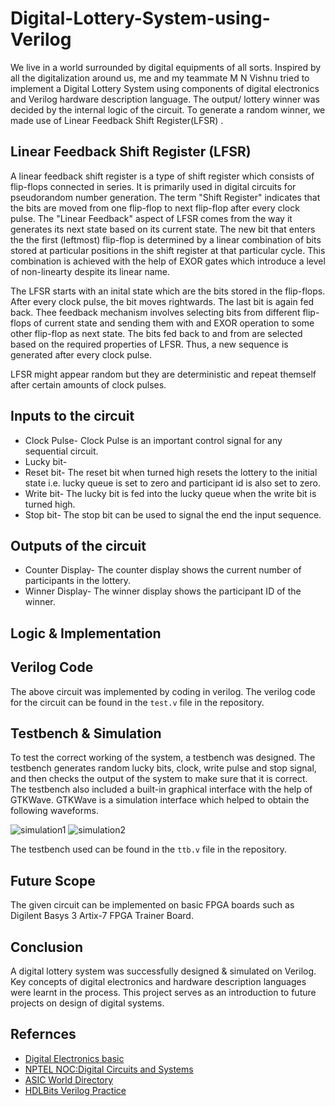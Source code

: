 # Digital-Lottery-System-using-Verilog
We live in a world surrounded by digital equipments of all sorts.
Inspired by all the digitalization around us, me and my teammate M N Vishnu tried to implement a Digital Lottery System using components of digital electronics and Verilog hardware description language.
The output/ lottery winner was decided by the internal logic of the circuit.
To generate a random winner, we made use of Linear Feedback Shift Register(LFSR) .

## Linear Feedback Shift Register (LFSR)
A linear feedback shift register is a type of shift register which consists of flip-flops connected in series.
It is primarily used in digital circuits for pseudorandom number generation.
The term "Shift Register" indicates that the bits are moved from one flip-flop to next flip-flop after every clock pulse.
The "Linear Feedback" aspect of LFSR comes from the way it generates its next state based on its current state.
The new bit that enters the the first (leftmost) flip-flop is determined by a linear combination of bits stored at particular positions in the shift register at that particular cycle.
This combination is achieved with the help of EXOR gates which introduce a level of non-linearty despite its linear name.

The LFSR starts with an inital state which are the bits stored in the flip-flops.
After every clock pulse, the bit moves rightwards.
The last bit is again fed back.
Thee feedback mechanism involves selecting bits from different flip-flops of current state and sending them with and EXOR operation to some other flip-flop as next state.
The bits fed back to and from are selected based on the required properties of LFSR.
Thus, a new sequence is generated after every clock pulse.

LFSR might appear random but they are deterministic and repeat themself after certain amounts of clock pulses.

## Inputs to the circuit
- Clock Pulse- Clock Pulse is an important control signal for any sequential circuit.
- Lucky bit- 
- Reset bit- The reset bit when turned high resets the lottery to the initial state i.e. lucky queue is set to zero and participant id is also set to zero.
- Write bit- The lucky bit is fed into the lucky queue when the write bit is turned high.
- Stop bit- The stop bit can be used to signal the end the input sequence.

## Outputs of the circuit
- Counter Display- The counter display shows the current number of participants in the lottery.
- Winner Display- The winner display shows the participant ID of the winner.  

## Logic & Implementation

## Verilog Code
The above circuit was implemented by coding in verilog. The verilog code for the circuit can be found in the `test.v` file in the repository. 

## Testbench & Simulation
To test the correct working of the system, a testbench was designed.
The testbench generates random lucky bits, clock, write pulse and stop signal, and then checks the output of the system to make sure that it is correct.
The testbench also included a built-in graphical interface with the help of GTKWave.
GTKWave is a simulation interface which helped to obtain the following waveforms.

![simulation1](https://github.com/shubham-swadi/Digital-Lottery-System/assets/122473812/49d34b36-1531-4dc0-9f0d-a32ebf55bd7b)
![simulation2](https://github.com/shubham-swadi/Digital-Lottery-System/assets/122473812/cab130a0-c544-4b55-bbc5-bdcce87729c0)

The testbench used can be found in the `ttb.v` file in the repository.

## Future Scope
The given circuit can be implemented on basic FPGA boards such as Digilent Basys 3 Artix-7 FPGA Trainer Board.

## Conclusion
A digital lottery system was successfully designed & simulated on Verilog.
Key concepts of digital electronics and hardware description languages were learnt in the process.
This project serves as an introduction to future projects on design of digital systems.

## Refernces
- [Digital Electronics basic](https://nesoacademy.org/ec/05-digital-electronics)
- [NPTEL NOC:Digital Circuits and Systems](https://nptel.ac.in/courses/117106114)
- [ASIC World Directory](http://asic-world.com/verilog/index.html)
- [HDLBits Verilog Practice](https://hdlbits.01xz.net/wiki/Main_Page)
